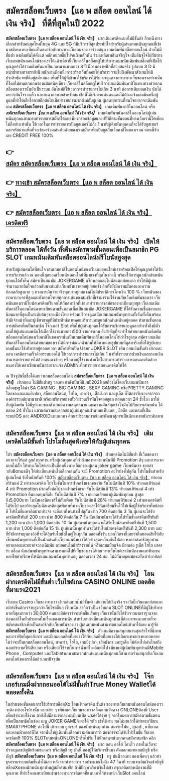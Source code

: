 # สมัครสล็อตเว็บตรง【แอ พ สล็อต ออนไลน์ ได้ เงิน จริง】  ที่ดีที่สุดในปี 2022

**สมัครสล็อตเว็บตรง【แอ พ สล็อต ออนไลน์ ได้ เงิน จริง】** ฝากเติมเครดิตแบบไม่มีขั้นต่ำ  อีกหนึ่งทางเลือกสำหรับคนยุคใหม่ในยุค 4G และ 5G ที่มีบริการที่สุดประทับใจสำหรับผู้เล่นเกมพนันทุกคนที่เข้ามาสมัครลงทะเบียนเป็นสมาชิกกับทางทางเว็บเกมของเราร่วมสนุก เกมเดิมพันสล็อตออนไลน์ ฝากไม่มีขั้นต่ำ ลงเดิมพันได้ตั้งแต่ หลักหน่วยขึ้นไปจนถึงหลักพัน ร่วมเพลิดเพลินเจริญใจ เต็มอิ่มจุใจไปกับทางเว็บเกมพนันออนไลน์ของเราได้แล้วเดี๋ยวนี้เว็บคาสิโนสล็อตผู้ให้บริการเกมพนันเดิมพันสล็อตที่เปิดให้คุณลูกค้าได้ร่วมเดิมพันมาเป็นเวลานานมากกว่า 3 ปี มีภาพกราฟฟิกที่สวยสมจริง รูปแบบ 3 D
มิหนำซ้ำทางทางเรายังมี พนักงานมือหนึ่งการสร้างเว็บที่คอยให้บริการ  รวมไปถึงพัฒนาตัวเกมให้มีประสิทธิภาพที่ดีอยู่สม่ำเสมอ เพื่อที่ให้ผู้ที่เข้ามาใช้บริการได้รับการดูแลจากทางทางเว็บของเราอย่างเต็มที่โดยไม่ขาดตกบกพร่องแม้แต่นิดเดียว เว็บคาสิโนสล็อตผู้ให้บริการเกมเดิมพันคาสิโนของทางค่ายเกมสล็อตของเรานั้นยังเป็นระบบ อัตโนมัติใช้เวลาการทำรายการไม่เกิน 3 นาที ต่อการเติมยอดเงิน นับได้เลยว่าทันใจรวดเร็ว และสะดวกสบายสำหรับสมาชิกที่ใช้บริการแน่นอนและไม่ต้องแจ้งแอดมินหรือผู้ดูแลที่ทำให้เสียโอกาสอีกต่อไปเมื่อทำรายการฝากตังค์กับผู้เล่น
ผู้เล่นทุกท่านที่สนใจอยากจะเดิมพันเกม **สมัครสล็อตเว็บตรง【แอ พ สล็อต ออนไลน์ ได้ เงิน จริง】** เกมเดิมพันคาสิโนออนไลน์ หรือ ***สมัครสล็อตเว็บตรง【แอ พ สล็อต ออนไลน์ ได้ เงิน จริง】*** เกมเดิมพันพนันคาสิโนออนไลน์ผู้เล่นพนันทุกคนสามารถทำรายการสมัครได้เลยเพียงกรอกข้อมูลและปรัวัติตามขั้นตอนที่ทางเว็บเรามีให้เพียงไม่กี่อย่างเท่านั้น ใช้เวลาในการทำรายการเปิดยูสเซอร์ไม่ถึง 1 นาทีผู้เดิมพันทุกคนก็จะได้รับยูสเซอร์และรหัสผ่านเพื่อที่จะเข้ามาร่วมเล่นกับค่ายของเราสมัครเพื่อเปิดยูสกับเว็บคาสิโนของเราณ ตอนนี้รับเลย CREDIT FREE 100%

## 👉 [สมัคร สมัครสล็อตเว็บตรง【แอ พ สล็อต ออนไลน์ ได้ เงิน จริง】](https://archa888.com/)
## 👉 [ทางเข้า สมัครสล็อตเว็บตรง【แอ พ สล็อต ออนไลน์ ได้ เงิน จริง】](https://archa888.com/)
## 👉 [สมัครสล็อตเว็บตรง【แอ พ สล็อต ออนไลน์ ได้ เงิน จริง】 เครดิตฟรี](https://archa888.com/)

## สมัครสล็อตเว็บตรง【แอ พ สล็อต ออนไลน์ ได้ เงิน จริง】 เปิดให้บริการตลอด ได้ทั้งวัน ทั้งคืนสมัครตามขั้นตอนเพื่อเป็นสมาชิก  PG SLOT เกมพนันเดิมพันสล็อตออนไลน์ฟรีโบนัสสูงสุด

สำหรับผู้เล่นคนใดที่สนใจ เล่นเกมคาสิโนออนไลน์ของเว็บเกมออนไลน์เราพร้อมเปิดให้คุณลูกค้าได้รับการบริการแล้ว ณ ตอนนี้สุดยอดเว็บพนันออนไลน์ที่มาแรงที่สุดในช่วงนี้ พร้อมให้การดูแลนักเล่นพนันทุกคนได้ทั้งคืน สมัครเป็นสมาชิก JOKERGAME แจ็กพอตและโบนัสแตกบ่อยมาก ทำให้มีผู้เล่นจำนวนมากติดใจแล้วกลับมาเล่นกับเว็บพนันเราต่ออยู่บ่อยครั้ง อีกทั้งยังมีความมั่นคงและความปลอดภัยสูงมาก ๆ ทางการเงินจ่ายจริงทุกบาททุกสตางค์ไม่มีประวัติการโกงเงิน 100 % เว็บพนันของเราควบวงจรที่สุดและยังตอบโจทย์ทุกการเล่นของสมาชิกที่เข้ามาร่วมใช้งานกับเว็บเดิมพันของเรา
เว็บพนันของเรามีโบนัสเครดิตฟรีแจกให้กับสมาชิกที่เข้ามาทำรายการสมัครลงทะเบียนทุกยูส เว็บเกมเดิมพันคาสิโนออนไลน์ลงทะเบียนตามขั้นตอนเพื่อเป็นสมาชิก JOKERGAME ที่ได้รับความชื่นชอบและนิยมมากที่สุดเป็นระดับต้นๆของเมืองไทย พร้อมบริการดูแลนักเล่นเกมพนันทุกท่านทั้งวันทั้งคืนพร้อมยังมีเจ้าหน้าที่และผู้เชี่ยวชาญที่มีประสิทธิภาพคอยบริการและดูแลนักเล่นพนันอยู่ตลอด ทำตามขั้นตอนการสมัครเพื่อเป็นสมาชิก โจ๊กเกอร์ Slot เพื่อให้ผู้เล่นทุกคนได้รับการบริการและดูแลอย่างทั่วถึงมีตัวเกมให้ผู้เล่นเกมพนันได้เลือกใช้งานมากกว่า500 รายการเกม
สิ่งสำคัญที่จะทำให้ค่ายเกมพนันเดิมพันสล็อตออนไลน์ของเว็บคาสิโนของเรานั้นเป็นเกมเดิมพันคาสิโนออนไลน์ให้กำไรสูงสุด สมัคร  เกมเดิมพันคาสิโนออนไลน์ค่ายเกมของเราได้มีการพัฒนาตัวเกมให้มีภาพและรูปแบบที่ดูสมจริงเพื่อให้รูปแบบเกมนั้นน่าใช้บริการอยู่ตลอดเวลา สมัครเพื่อเปิด User JOKER SLOT เติม ถอนเงินขั้นต่ำ ฝากและถอน เครดิตรวดเร็วด้วยระบบออโต้ ใช้เวลาการทำรายการไม่เกิน 1 นาทีทั้งรายการฝากเงินและถอนเงินสามารถทำรายการได้ด้วยตนเองง่ายๆ หรือหากผู้ใช้งานท่านใดไม่สามารถทำรายการถอนเคดริตด้วยตนเองได้เหล่าเซียนพนันสามารถแจ้ง ADMINเพื่อทำรายการถอนเครดิตให้ได้

ณ ปัจจุบันนี้เชื่อได้เลยว่าเกมสล็อตออนไลน์ **สมัครสล็อตเว็บตรง【แอ พ สล็อต ออนไลน์ ได้ เงิน จริง】** ฝากถอน ไม่มีขั้นต่ำทรู วอเลท กำลังเป็นที่นิยมปี2021เลยก็ว่าได้โดยเว็บเกมพนันเรา สล็อตpgได้นำ SA GAMING , BIG GAMING , SEXY GAMING หรือPRETTY GAMING โลกของเกมเกมยิงปลา, สล็อออนไลน์ต, ไฮโล, บาคาร่า, เสือมังกร และรูเล็ต ที่ได้การรับรองจากจากองค์กรระบดับนานาชาติ พร้อมบริการอย่างทั่วถึงรวดเร็วทันใจคอยดูแล ตลอดเวลา 24 ชั่วโมง มาให้กับผู้เดิมพัน ได้มีรูปแบบของตัวเกมมีความสนุกสนานและความมันส์สุดเร้าใจมันไปกับการเล่นพนัน ได้ ตลอด 24 ชั่วโมง แล้วแต่ความสะดวกของผู้เล่นทุกคนผ่านบนแท็บเลต , มือถือ และคอมที่เป็นระบบIOS และ ANDROIDแบบพกพา ศึกษาประสบการณ์และพัฒนาสู่การเป็นนักแทงพนันระดับเทพ

## สมัครสล็อตเว็บตรง【แอ พ สล็อต ออนไลน์ ได้ เงิน จริง】 เติมเครดิตไม่มีขั้นต่ำ โปรโมชั่นสุดพิเศษให้กับผู้เล่นทุกคน

โปร **สมัครสล็อตเว็บตรง【แอ พ สล็อต ออนไลน์ ได้ เงิน จริง】** ฝากเครดิตไม่มีขั้นต่ำ ที่เว็บของเราอยากจะให้แก่  ลูกค้าทุกท่าน หรือผู้เล่นทุกคนที่กำลังมองหาค่ายพนันที่มี  Promotion ดีๆ และการแจกแบบไม่กั๊ก ให้ทางเว็บไซต์เราเป็นอีกหนึ่งทางเลือกของผู้เล่น joker game เว็บพนันเรา ขอกล่าวกับBonusดีๆ ให้กับเซียนพนันได้เลือกเล่นกัน จะมี Promotion อะไรบ้างไปดูกัน
โปรโมชั่นสำหรับผู้เล่นใหม่ รับโบนัสทันที 100% [สมัครสล็อตเว็บตรง【แอ พ สล็อต ออนไลน์ ได้ เงิน จริง】](https://archa888.com/) ทำยอดเทิร์นแค่ 2 เท่าของเครดิต
โปรโมชั่นในการฝากครั้งแรกของวัน รับโบนัสทันที 10% ทำยอดเทิร์นแค่ 4 เท่า
 Promotion ฝากครั้งต่อไปของฝากครั้งแรก รับโบนัสทันที 13% ทำยอดเทิร์นแค่ 4 เท่า
 Promotion คืนยอดทุนที่เสีย รับโบนัสทันที 7% จากยอดเสียของผู้เดิมพันทุกคน สูงสุดถึง5,000บาท
โบนัสเครดิตแชร์ให้กับเพื่อน รับโบนัสทันที 28% ทำยอดเทิร์นแค่ 2 เท่าของเครดิตที่ได้รับไป
และท้ายสุดโบนัสเครดิตสุดพิเศษที่ทางเว็บของเราได้จัดเตรียมขึ้นไว้ให้เพื่อผู้ใช้บริการที่หน้าตาดี โปรโมชั่นเครดิตฝากประจำ จะมีแบบไหนบ้างไปดูกัน
ฝาก 700 ติดต่อกัน 3 วัน ผู้เล่นจะได้รับเครดิตฟรีทันที 200 บาท
ฝาก 800 ติดต่อกัน 7 วัน นักเล่นพนันจะได้รับโปรโมชั่นเครดิตฟรีทันที 1,200 บาท
ฝาก 1,000 ติดต่อกัน 10 วัน ผู้เล่นพนันทุกคนจะได้รับโบนัสเครดิตฟรีทันที 1,500 บาท
ฝาก 1,000 ติดต่อกัน 15 วัน ผู้เล่นพนันทุกท่านจะได้รับโบนัสเครดิตฟรีทันที 2,300 บาท
และก็ยังมีการหมุนกงล้อที่จะได้ลุ้นรับโบนัสใหญ่ในทุกวัน ตลอดทั้งวัน บอกไว้ตรงนี้เลยว่าคืนยอดเสียให้กับเซียนพนันทุกท่านที่เป็นนักเล่นกับเว็บเกมพนันเราได้อย่างสุดเหวี่ยงกันไปเลย หากว่าสมาชิกทุกท่านอยากลองและอยากจะลงเดิมพัน เกมออนไลน์สร้างรายได้ หรือเกมแบ็กแจ๊ค ป๊อกเด้ง รูเล็ต ไฮโล บาคาร่า สล็อต นักเล่นพนันทุกท่านสามารถกดไปที่เว็บของเราได้เลย ทางเว็บไซต์เรามีพนักงานและทีมงานคอยให้คำปรึกษาให้นักเล่นเกมพนันทุกท่านอยู่ ตลอดเวลา 24 ชม. ไม่มีวันหยุดแม้กระทั่งเสาร์อาทิตย์

## สมัครสล็อตเว็บตรง【แอ พ สล็อต ออนไลน์ ได้ เงิน จริง】 โอนฝากเครดิตไม่มีขั้นต่ำ  เว็บไซต์เกม CASINO ONLINE ยอดฮิตที่มาแรง2021

เว็บเกม Casino เว็บของทางเรา ฝากเล่นแบบไม่มีขั้นต่ำ เล่นง่ายได้เงินจริง รางวัลบิ๊กวินแตกบ่อยและเปอร์เซ็นต์การจ่ายสูงกว่าเว็บไซต์อื่นๆ เว็บพนันเราถือว่าเป็น เว็บเกม SLOT ONLINEที่มีผู้ใช้บริการมากที่สุดมากกว่า 30,000 คนและมีอัตราว่าจะเพิ่มขึ้นเรื่อยๆ เว็บเรานั้นยังได้รับจากมาตราฐานจากบ่อนคาสิโนทั่วประเทศในเรื่องของการพนัน สำหรับเหล่าเซียนพนันทุกท่านที่ต้องการและอยากที่จะสมัครสมาชิกเพื่อเป็นสมาชิกกับเว็บพนันของเรา ผู้เล่นเกมพนันสามารถแอดไลน์เข้ามาได้เลย
	มารู้จัก **สมัครสล็อตเว็บตรง【แอ พ สล็อต ออนไลน์ ได้ เงิน จริง】** ตัวเกมมีความสนุกสนานสุดเร้าใจที่มีภาพและกราฟิกที่สุดอลังการ และมีเกมยอดฮิตที่มาแรงให้กับยอดฮิตที่มาแรงได้เลือกแทงอย่างหลากหลาย  ไม่ว่าจะเป็นเกมสล็อตออนไลน์, บาคาร่า, ไฮโล, เกมยิงปลา, เสือมังกร และรูเล็ต ไม่ต้องไปเล่นไกลถึงนอกประเทศให้เสียเวลา หรือเสียค่าใช้จ่ายในการนั่งเครื่องอีกต่อไป เพียงแค่ผู้เดิมพันทุกท่านมีMobile Phone , Computer และTabletพกพาสะดวกนักเล่นเกมพนันทุกคนก็สามารถร่วมสนุกกับเว็บเกมออนไลน์ของเราได้แล้วเวลาปัจจุบัน

## สมัครสล็อตเว็บตรง【แอ พ สล็อต ออนไลน์ ได้ เงิน จริง】 โจ๊กเกอร์เกมมิ่งฝากถอนออโต้ไม่มีขั้นต่ำTrue Money Walletได้ตลอดทั้งคืน

ในส่วนของขั้นตอนการใช้บริการสล็อตXo โอนฝากเครดิต ขั้นต่ำ ของทางเว็บเกมพนันออนไลน์ของเรา จะต้องทำอะไรบ้างนั้น แบบง่าย ๆ เพียงแค่เว็บเกมของเราสล็อตเกมวัดดวง ONLONEต้องมี User เพื่อเข้าระบบใช้งาน ถ้ายังไม่มีสามารถลงทะเบียนเปิด Userได้ง่าย ๆ จากโหมดการสมัครตามขั้นตอนเพื่อเป็นสมาชิกในช่อง เมนู JOKER GAMEจึงจะได้ รหัส เข้าใช้งาน พอได้มาแล้วให้ทำตามวิธีบน SMARTPHONE ต่อไปนี้
เข้าระบบ ยูสเซอร์  ของนักพนันทุกท่าน สมาร์ทโฟน , ipad , แท็บเลต และคอมพิวเตอร์ก็ได้
จากนั้นให้ผู้เดิมพันเลือกความต้องการว่า ต้องการจะได้รับโปรโมชั่น รับเลยเครดิตฟรี 100% SLOTเกมพนันONLONEหรือไม่รับ
ให้นักเล่นพนันทุกคนสมัครสมาชิก คลิก **สมัครสล็อตเว็บตรง【แอ พ สล็อต ออนไลน์ ได้ เงิน จริง】** ฝาก ถอน ออโต้ โอนไว ภาพในเว็บจะปรากฏเลขบัญชีพร้อมธนาคาร หรือบัญชี ทรู มันนี่ ของผู้ให้บริการขึ้นมา
คัดลอกหมายเลขบัญชี หรือบัญชี **สมัครสล็อตเว็บตรง【แอ พ สล็อต ออนไลน์ ได้ เงิน จริง】** ทรู มันนี่วอเลท ของเพื่อนๆ แล้วทำธุรกรรมระบบเติมขั้นต่ำได้เลย
หลังจากทำรายการ รอประมาณไม่ถึง 47 วินาที ระบบจะเติมเงินเข้าบัญชีสล็อตXoของนักพนันทุกท่านผู้สมัครสมาชิก
ถ้ามีปัญหาเรื่องเงินไม่เข้า กรุณาติดต่อพนักงานที่มีคุณภาพ ที่ทำเรื่องลงทะเบียนผ่านช่องทางการติดต่อที่แนบเอาไว้ทางหน้าเว็บSlot ออนไลน์


